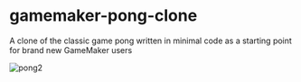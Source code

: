 # gamemaker-pong-clone
A clone of the classic game pong written in minimal code as a starting point for brand new GameMaker users

![pong2](https://user-images.githubusercontent.com/13086676/206225601-bd3fdd5b-cd0f-4bbb-b0dd-c1a55fa02c13.gif)
